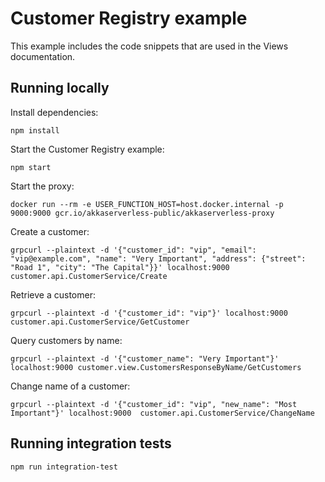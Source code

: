 # Customer Registry example

This example includes the code snippets that are used in the Views documentation.

## Running locally

Install dependencies:

```
npm install
```

Start the Customer Registry example:

```
npm start
```

Start the proxy:

```
docker run --rm -e USER_FUNCTION_HOST=host.docker.internal -p 9000:9000 gcr.io/akkaserverless-public/akkaserverless-proxy
```

Create a customer:

```
grpcurl --plaintext -d '{"customer_id": "vip", "email": "vip@example.com", "name": "Very Important", "address": {"street": "Road 1", "city": "The Capital"}}' localhost:9000  customer.api.CustomerService/Create
```

Retrieve a customer:

```
grpcurl --plaintext -d '{"customer_id": "vip"}' localhost:9000  customer.api.CustomerService/GetCustomer
```

Query customers by name:

```
grpcurl --plaintext -d '{"customer_name": "Very Important"}' localhost:9000 customer.view.CustomersResponseByName/GetCustomers
```

Change name of a customer:

```
grpcurl --plaintext -d '{"customer_id": "vip", "new_name": "Most Important"}' localhost:9000  customer.api.CustomerService/ChangeName
```


## Running integration tests

```
npm run integration-test
```

